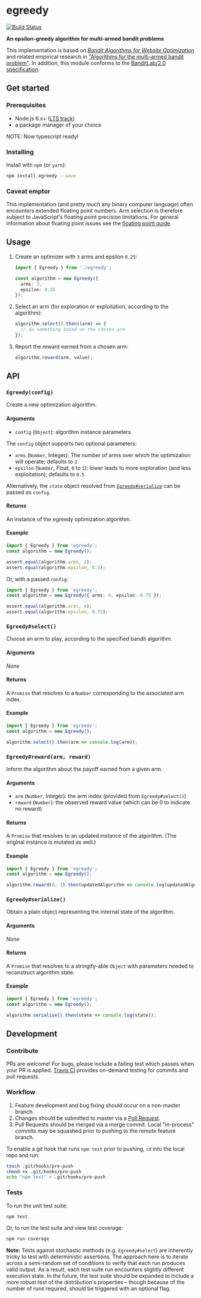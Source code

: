 egreedy
=======

[![Build Status](https://travis-ci.org/kurttheviking/egreedy-js.svg?branch=master)](https://travis-ci.org/kurttheviking/egreedy-js)

**An epsilon-greedy algorithm for multi-armed bandit problems**

This implementation is based on [<em>Bandit Algorithms for Website Optimization</em>](http://shop.oreilly.com/product/0636920027393.do) and related empirical research in ["Algorithms for the multi-armed bandit problem"](http://www.cs.mcgill.ca/~vkules/bandits.pdf). In addition, this module conforms to the [BanditLab/2.0 specification](https://github.com/kurttheviking/banditlab-spec/releases).


## Get started

### Prerequisites

- Node.js 6.x+ ([LTS track](https://github.com/nodejs/LTS#lts-schedule1))
- a package manager of your choice

NOTE: Now typescript ready!

### Installing

Install with `npm` (or `yarn`):

```sh
npm install egreedy --save
```

### Caveat emptor

This implementation (and pretty much any binary computer language) often encounters extended floating point numbers. Arm selection is therefore subject to JavaScript's floating point precision limitations. For general information about floating point issues see the [floating point guide](http://floating-point-gui.de).


## Usage

1. Create an optimizer with `3` arms and epsilon `0.25`:

    ```ts
    import { Egreedy } from './egreedy';

    const algorithm = new Egreedy({
      arms: 3,
      epsilon: 0.25
    });
    ```

2. Select an arm (for exploration or exploitation, according to the algorithm):

    ```ts
    algorithm.select().then((arm) => {
      // do something based on the chosen arm
    });
    ```

3. Report the reward earned from a chosen arm:

    ```ts
    algorithm.reward(arm, value);
    ```


## API

### `Egreedy(config)`

Create a new optimization algorithm.

#### Arguments

- `config` (`Object`): algorithm instance parameters

The `config` object supports two optional parameters:

- `arms` (`Number`, Integer): The number of arms over which the optimization will operate; defaults to `2`
- `epsilon` (`Number`, Float, `0` to `1`):  lower leads to more exploration (and less exploitation); defaults to `0.5`

Alternatively, the `state` object resolved from [`Egreedy#serialize`](https://github.com/kurttheviking/egreedy-js#algorithmserialize) can be passed as `config`.

#### Returns

An instance of the egreedy optimization algorithm.

#### Example

```ts
import { Egreedy } from 'egreedy';
const algorithm = new Egreedy();

assert.equal(algorithm.arms, 2);
assert.equal(algorithm.epsilon, 0.5);
```

Or, with a passed `config`:

```ts
import { Egreedy } from 'egreedy';
const algorithm = new Egreedy({ arms: 4, epsilon: 0.75 });

assert.equal(algorithm.arms, 4);
assert.equal(algorithm.epsilon, 0.75);
```

### `Egreedy#select()`

Choose an arm to play, according to the specified bandit algorithm.

#### Arguments

_None_

#### Returns

A `Promise` that resolves to a `Number` corresponding to the associated arm index.

#### Example

```ts
import { Egreedy } from 'egreedy';
const algorithm = new Egreedy();

algorithm.select().then(arm => console.log(arm));
```

### `Egreedy#reward(arm, reward)`

Inform the algorithm about the payoff earned from a given arm.

#### Arguments

- `arm` (`Number`, Integer): the arm index (provided from `Egreedy#select()`)
- `reward` (`Number`): the observed reward value (which can be 0 to indicate no reward)

#### Returns

A `Promise` that resolves to an updated instance of the algorithm. (The original instance is mutated as well.)

#### Example

```ts
import { Egreedy } from 'egreedy';
const algorithm = new Egreedy();

algorithm.reward(0, 1).then(updatedAlgorithm => console.log(updatedAlgorithm));
```

### `Egreedy#serialize()`

Obtain a plain object representing the internal state of the algorithm.

#### Arguments

_None_

#### Returns

A `Promise` that resolves to a stringify-able `Object` with parameters needed to reconstruct algorithm state.

#### Example

```ts
import { Egreedy } from 'egreedy';
const algorithm = new Egreedy();

algorithm.serialize().then(state => console.log(state));
```


## Development

### Contribute

PRs are welcome! For bugs, please include a failing test which passes when your PR is applied. [Travis CI](https://travis-ci.org/kurttheviking/egreedy-js) provides on-demand testing for commits and pull requests.

### Workflow

1. Feature development and bug fixing should occur on a non-master branch.
2. Changes should be submitted to master via a [Pull Request](https://github.com/kurttheviking/egreedy-js/compare).
3. Pull Requests should be merged via a merge commit. Local "in-process" commits may be squashed prior to pushing to the remote feature branch.

To enable a git hook that runs `npm test` prior to pushing, `cd` into the local repo and run:

```sh
touch .git/hooks/pre-push
chmod +x .git/hooks/pre-push
echo "npm test" > .git/hooks/pre-push
```

### Tests

To run the unit test suite:

```sh
npm test
```

Or, to run the test suite and view test coverage:

```sh
npm run coverage
```

**Note:** Tests against stochastic methods (e.g. `Egreedy#select`) are inherently tricky to test with deterministic assertions. The approach here is to iterate across a semi-random set of conditions to verify that each run produces valid output. As a result, each test suite run encounters slightly different execution state. In the future, the test suite should be expanded to include a more robust test of the distribution's properties &ndash; though because of the number of runs required, should be triggered with an optional flag.
